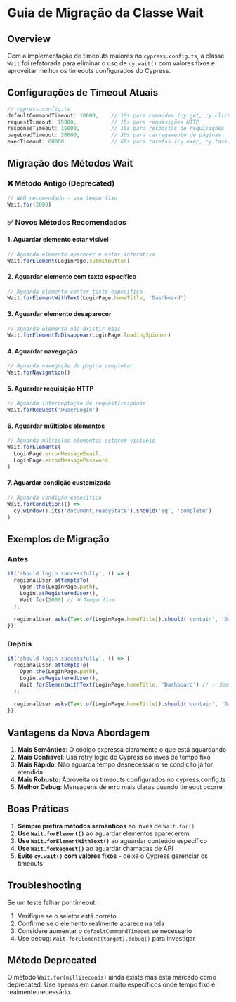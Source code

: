 # Guia de Migração da Classe Wait

## Overview

Com a implementação de timeouts maiores no `cypress.config.ts`, a classe `Wait` foi refatorada para eliminar o uso de `cy.wait()` com valores fixos e aproveitar melhor os timeouts configurados do Cypress.

## Configurações de Timeout Atuais

```typescript
// cypress.config.ts
defaultCommandTimeout: 10000,    // 10s para comandos (cy.get, cy.click, etc)
requestTimeout: 15000,           // 15s para requisições HTTP
responseTimeout: 15000,          // 15s para respostas de requisições
pageLoadTimeout: 30000,          // 30s para carregamento de páginas
execTimeout: 60000               // 60s para tarefas (cy.exec, cy.task)
```

## Migração dos Métodos Wait

### ❌ Método Antigo (Deprecated)
```typescript
// NÃO recomendado - usa tempo fixo
Wait.for(2000)
```

### ✅ Novos Métodos Recomendados

#### 1. Aguardar elemento estar visível
```typescript
// Aguarda elemento aparecer e estar interativo
Wait.forElement(LoginPage.submitButton)
```

#### 2. Aguardar elemento com texto específico
```typescript
// Aguarda elemento conter texto específico
Wait.forElementWithText(LoginPage.homeTitle, 'Dashboard')
```

#### 3. Aguardar elemento desaparecer
```typescript
// Aguarda elemento não existir mais
Wait.forElementToDisappear(LoginPage.loadingSpinner)
```

#### 4. Aguardar navegação
```typescript
// Aguarda navegação de página completar
Wait.forNavigation()
```

#### 5. Aguardar requisição HTTP
```typescript
// Aguarda interceptação de request/response
Wait.forRequest('@userLogin')
```

#### 6. Aguardar múltiplos elementos
```typescript
// Aguarda múltiplos elementos estarem visíveis
Wait.forElements(
  LoginPage.errorMessageEmail, 
  LoginPage.errorMessagePassword
)
```

#### 7. Aguardar condição customizada
```typescript
// Aguarda condição específica
Wait.forCondition(() => 
  cy.window().its('document.readyState').should('eq', 'complete')
)
```

## Exemplos de Migração

### Antes
```typescript
it('should login successfully', () => {
  regionalUser.attemptsTo(
    Open.the(LoginPage.path),
    Login.asRegisteredUser(),
    Wait.for(2000) // ❌ Tempo fixo
  );
  
  regionalUser.asks(Text.of(LoginPage.homeTitle)).should('contain', 'Dashboard');
});
```

### Depois
```typescript
it('should login successfully', () => {
  regionalUser.attemptsTo(
    Open.the(LoginPage.path),
    Login.asRegisteredUser(),
    Wait.forElementWithText(LoginPage.homeTitle, 'Dashboard') // ✅ Semântico
  );
  
  regionalUser.asks(Text.of(LoginPage.homeTitle)).should('contain', 'Dashboard');
});
```

## Vantagens da Nova Abordagem

1. **Mais Semântico**: O código expressa claramente o que está aguardando
2. **Mais Confiável**: Usa retry logic do Cypress ao invés de tempo fixo
3. **Mais Rápido**: Não aguarda tempo desnecessário se condição já for atendida
4. **Mais Robusto**: Aproveita os timeouts configurados no cypress.config.ts
5. **Melhor Debug**: Mensagens de erro mais claras quando timeout ocorre

## Boas Práticas

1. **Sempre prefira métodos semânticos** ao invés de `Wait.for()`
2. **Use `Wait.forElement()`** ao aguardar elementos aparecerem
3. **Use `Wait.forElementWithText()`** ao aguardar conteúdo específico
4. **Use `Wait.forRequest()`** ao aguardar chamadas de API
5. **Evite `cy.wait()` com valores fixos** - deixe o Cypress gerenciar os timeouts

## Troubleshooting

Se um teste falhar por timeout:

1. Verifique se o seletor está correto
2. Confirme se o elemento realmente aparece na tela
3. Considere aumentar o `defaultCommandTimeout` se necessário
4. Use debug: `Wait.forElement(target).debug()` para investigar

## Método Deprecated

O método `Wait.for(milliseconds)` ainda existe mas está marcado como deprecated. Use apenas em casos muito específicos onde tempo fixo é realmente necessário.
